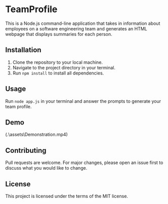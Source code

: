 # TeamProfile

This is a Node.js command-line application that takes in information about employees on a software engineering team and generates an HTML webpage that displays summaries for each person.

## Installation

1. Clone the repository to your local machine.
2. Navigate to the project directory in your terminal.
3. Run `npm install` to install all dependencies.

## Usage

Run `node app.js` in your terminal and answer the prompts to generate your team profile.

## Demo

(.\assets\Demonstration.mp4)

## Contributing

Pull requests are welcome. For major changes, please open an issue first to discuss what you would like to change.

## License

This project is licensed under the terms of the MIT license.